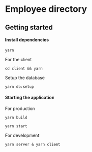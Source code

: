# Employee directory

## Getting started
#### Install dependencies
```
yarn
```
For the client
```
cd client && yarn
```

Setup the database
```
yarn db:setup
```

#### Starting the application

For production
```
yarn build
```

```
yarn start
```

For development
```
yarn server & yarn client
```
